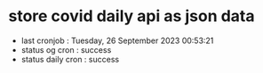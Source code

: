 # store covid daily api as json data

- last cronjob : Tuesday, 26 September 2023 00:53:21
- status og cron : success
- status daily cron : success
      
      